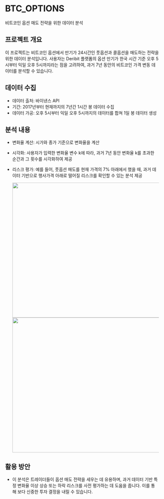 # BTC_OPTIONS
비트코인 옵션 매도 전략을 위한 데이터 분석


## 프로젝트 개요
이 프로젝트는 비트코인 옵션에서 만기가 24시간인 풋옵션과 콜옵션을 매도하는 전략을 위한 데이터 분석입니다. 사용자는 Deribit 플랫폼의 옵션 만기가 한국 시간 기준 오후 5시부터 익일 오후 5시까지라는 점을 고려하여, 과거 7년 동안의 비트코인 가격 변동 데이터를 분석할 수 있습니다.



## 데이터 수집
- 데이터 출처: 바이낸스 API
- 기간: 2017년부터 현재까지의 7년간 1시간 봉 데이터 수집
- 데이터 가공: 오후 5시부터 익일 오후 5시까지의 데이터를 합쳐 1일 봉 데이터 생성

## 분석 내용
- 변화율 계산: 시가와 종가 기준으로 변화율을 계산
- 시각화: 사용자가 입력한 변화율 변수 k에 따라, 과거 7년 동안 변화율 k를 초과한 순간과 그 횟수를 시각화하여 제공
- 리스크 평가: 예를 들어, 풋옵션 매도를 현재 가격의 7% 아래에서 했을 때, 과거 데이터 기반으로 행사가격 아래로 떨어질 리스크를 확인할 수 있는 분석 제공

  <img src="doc/Total_number" width="770" height="440">
  <img src="doc/visualization" width="770" height="440">




## 활용 방안
- 이 분석은 트레이더들이 옵션 매도 전략을 세우는 데 유용하며, 과거 데이터 기반 특정 변화율 이상 상승 또는 하락 리스크를 사전 평가하는 데 도움을 줍니다. 이를 통해 보다 신중한 투자 결정을 내릴 수 있습니다.
